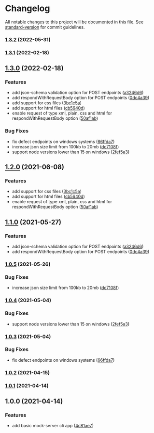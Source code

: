 # Changelog

All notable changes to this project will be documented in this file. See [standard-version](https://github.com/conventional-changelog/standard-version) for commit guidelines.

### [1.3.2](https://github.com/diva-e/servemocks/compare/v1.3.1...v1.3.2) (2022-05-31)

### [1.3.1](https://github.com/diva-e/servemocks/compare/v1.3.0...v1.3.1) (2022-02-18)

## [1.3.0](https://github.com/diva-e/servemocks/compare/v1.0.0...v1.3.0) (2022-02-18)


### Features

* add json-schema validation option for POST endpoints ([a3246d6](https://github.com/diva-e/servemocks/commit/a3246d68023c5b5304461635bd7f646a94d7cd4e))
* add respondWithRequestBody option for POST endpoints ([0dc4a39](https://github.com/diva-e/servemocks/commit/0dc4a394dbac02287ef1fe350f734ecff40fdbf0))
* add support for css files ([3bc1c5a](https://github.com/diva-e/servemocks/commit/3bc1c5a0fa2e805b3f8446c8ac40140b4e93e230))
* add support for html files ([cb5640d](https://github.com/diva-e/servemocks/commit/cb5640d4e724cf873819a3cc9d46ea8749fc6f48))
* enable request of type xml, plain, css and html  for respondWithRequestBody option ([50af1ab](https://github.com/diva-e/servemocks/commit/50af1ab7ccfe2ab90a3ba3ce6fe926be3a28bfaa))


### Bug Fixes

* fix defect endpoints on windows systems ([66ffda7](https://github.com/diva-e/servemocks/commit/66ffda707174efd8a6720b291392873d709ffa2c))
* increase json size limit from 100kb to 20mb ([dc7108f](https://github.com/diva-e/servemocks/commit/dc7108f8d93e7ab2cac6e6e534f18ba173c660e7))
* support node versions lower than 15 on windows ([2fef5a3](https://github.com/diva-e/servemocks/commit/2fef5a37c65d05eaa29664c8e3f5e039836947cf))

## [1.2.0](https://github.com/diva-e/servemocks/compare/v1.1.0...v1.2.0) (2021-06-08)

### Features

* add support for css files ([3bc1c5a](https://github.com/diva-e/servemocks/commit/3bc1c5a0fa2e805b3f8446c8ac40140b4e93e230))
* add support for html files ([cb5640d](https://github.com/diva-e/servemocks/commit/cb5640d4e724cf873819a3cc9d46ea8749fc6f48))
* enable request of type xml, plain, css and html  for respondWithRequestBody option ([50af1ab](https://github.com/diva-e/servemocks/commit/50af1ab7ccfe2ab90a3ba3ce6fe926be3a28bfaa))

## [1.1.0](https://github.com/diva-e/servemocks/compare/v1.0.5...v1.1.0) (2021-05-27)

### Features

* add json-schema validation option for POST endpoints ([a3246d6](https://github.com/diva-e/servemocks/commit/a3246d68023c5b5304461635bd7f646a94d7cd4e))
* add respondWithRequestBody option for POST endpoints ([0dc4a39](https://github.com/diva-e/servemocks/commit/0dc4a394dbac02287ef1fe350f734ecff40fdbf0))

### [1.0.5](https://github.com/diva-e/servemocks/compare/v1.0.4...v1.0.5) (2021-05-26)

### Bug Fixes

* increase json size limit from 100kb to 20mb ([dc7108f](https://github.com/diva-e/servemocks/commit/dc7108f8d93e7ab2cac6e6e534f18ba173c660e7))

### [1.0.4](https://github.com/diva-e/servemocks/compare/v1.0.3...v1.0.4) (2021-05-04)

### Bug Fixes

* support node versions lower than 15 on windows ([2fef5a3](https://github.com/diva-e/servemocks/commit/2fef5a37c65d05eaa29664c8e3f5e039836947cf))

### [1.0.3](https://github.com/diva-e/servemocks/compare/v1.0.2...v1.0.3) (2021-05-04)

### Bug Fixes

* fix defect endpoints on windows systems ([66ffda7](https://github.com/diva-e/servemocks/commit/66ffda707174efd8a6720b291392873d709ffa2c))

### [1.0.2](https://github.com/diva-e/servemocks/compare/v1.0.1...v1.0.2) (2021-04-15)

### [1.0.1](https://github.com/diva-e/servemocks/compare/v1.0.0...v1.0.1) (2021-04-14)

## 1.0.0 (2021-04-14)

### Features

* add basic mock-server cli app ([4c81ae7](https://github.com/eisverticker/servemocks/commit/4c81ae7940191746b7844f672454eedfe54a4d27))
